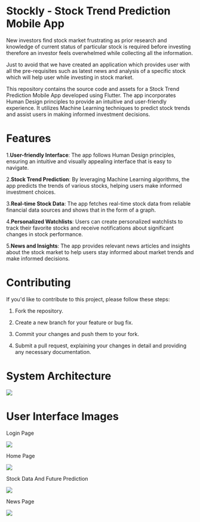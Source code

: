 # Stockly - Stock Trend Prediction Mobile App

New investors find stock market frustrating as prior research and knowledge of current status of particular stock is required before investing therefore an investor feels overwhelmed while collecting all the information.

Just to avoid that we have created an application which provides user with all the pre-requisites such as latest news and  analysis of a specific stock which will help user while investing in stock market.

This repository contains the source code and assets for a Stock Trend Prediction Mobile App developed using Flutter. The app incorporates Human Design principles to provide an intuitive and user-friendly experience. It utilizes Machine Learning techniques to predict stock trends and assist users in making informed investment decisions.

# Features
1.**User-friendly Interface**: The app follows Human Design principles, ensuring an intuitive and visually appealing interface that is easy to navigate.

2.**Stock Trend Prediction**: By leveraging Machine Learning algorithms, the app predicts the trends of various stocks, helping users make informed investment choices.

3.**Real-time Stock Data**: The app fetches real-time stock data from reliable financial data sources and shows that in the form of a graph.

4.**Personalized Watchlists**: Users can create personalized watchlists to track their favorite stocks and receive notifications about significant changes in stock performance.

5.**News and Insights**: The app provides relevant news articles and insights about the stock market to help users stay informed about market trends and make informed decisions.

# Contributing
If you'd like to contribute to this project, please follow these steps:

1. Fork the repository.

2. Create a new branch for your feature or bug fix.

3. Commit your changes and push them to your fork.

4. Submit a pull request, explaining your changes in detail and providing any necessary documentation.

# System Architecture

![](https://github.com/AryanGandotra/stockly-1/blob/main/Images/Screenshot%202023-05-14%20at%203.31.46%20PM.png)

# User Interface Images

Login Page

![](https://github.com/AryanGandotra/stockly-1/blob/main/Images/Screenshot%202023-05-14%20at%203.32.17%20PM.png)

Home Page

![](https://github.com/AryanGandotra/stockly-1/blob/main/Images/Screenshot%202023-05-14%20at%203.32.07%20PM.png)

Stock Data And Future Prediction 

![](https://github.com/AryanGandotra/stockly-1/blob/main/Images/Screenshot%202023-05-14%20at%203.32.32%20PM.png)

News Page

![](https://github.com/AryanGandotra/stockly-1/blob/main/Images/Screenshot%202023-05-14%20at%203.32.42%20PM.png)
